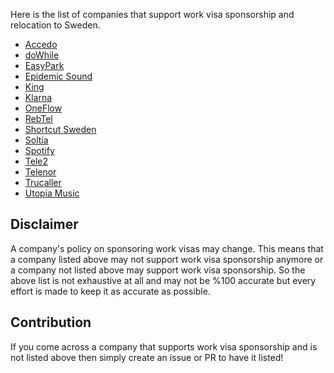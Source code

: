 Here is the list of companies that support work visa sponsorship and relocation to Sweden.

- [Accedo](https://www.accedo.tv)
- [doWhile](https://dowhile.se) 
- [EasyPark](https://easypark.se)
- [Epidemic Sound](https://www.epidemicsound.com)
- [King](https://www.king.com)
- [Klarna](https://www.klarna.com)
- [OneFlow](https://oneflow.com)
- [RebTel](https://www.rebtel.com)
- [Shortcut Sweden](https://shortcut.io/sweden)
- [Soltia](https://www.soltia.se)
- [Spotify](https://www.spotify.com)
- [Tele2](https://www.tele2.se)
- [Telenor](https://www.telenor.se)
- [Trucaller](https://www.truecaller.com) 
- [Utopia Music](https://utopiamusic.com)

## Disclaimer

A company's policy on sponsoring work visas may change. This means that a company listed above may not support work visa sponsorship anymore or a company not listed above may support work visa sponsorship. So the above list is not exhaustive at all and may not be %100 accurate but every effort is made to keep it as accurate as possible.

## Contribution

If you come across a company that supports work visa sponsorship and is not listed above then simply create an issue or PR to have it listed!